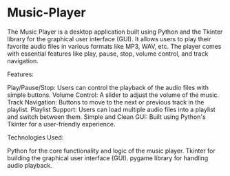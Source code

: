 # Music-Player
The Music Player is a desktop application built using Python and the Tkinter library for the graphical user interface (GUI). It allows users to play their favorite audio files in various formats like MP3, WAV, etc. The player comes with essential features like play, pause, stop, volume control, and track navigation.

Features:

Play/Pause/Stop: Users can control the playback of the audio files with simple buttons.
Volume Control: A slider to adjust the volume of the music.
Track Navigation: Buttons to move to the next or previous track in the playlist.
Playlist Support: Users can load multiple audio files into a playlist and switch between them.
Simple and Clean GUI: Built using Python's Tkinter for a user-friendly experience.

Technologies Used:

Python for the core functionality and logic of the music player.
Tkinter for building the graphical user interface (GUI).
pygame library for handling audio playback.
